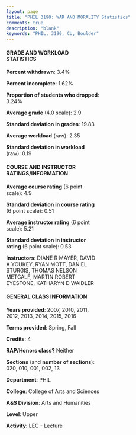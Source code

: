```yaml
---
layout: page
title: "PHIL 3190: WAR AND MORALITY Statistics"
comments: true
description: "blank"
keywords: "PHIL, 3190, CU, Boulder"
--- 
```

<head>
<script src="https://ajax.googleapis.com/ajax/libs/jquery/2.1.3/jquery.min.js"></script>
<script src="https://dl.dropboxusercontent.com/s/pc42nxpaw1ea4o9/highcharts.js?dl=0"></script>
<!-- <script src="../assets/js/highcharts.js"></script> -->
<style type="text/css">@font-face {
	font-family: "Bebas Neue";
	src: url(https://www.filehosting.org/file/details/544349/BebasNeue%20Regular.otf) format("opentype");
	}
	h1.Bebas { 
		font-family: "Bebas Neue", Verdana, Tahoma;
	}
</style>
</head>
<body>
	<div id="container" style="float: right; width: 45%; height: 88%; margin-left: 2.5%; margin-right: 2.5%;"></div>
	<script language="JavaScript">
		$(document).ready(function() {
		var chart = {type: 'column'};
		var title = {text: 'Grade Distribution'};
		var xAxis = {categories: ['A','B','C','D','F'],crosshair: true};
		var yAxis = {min: 0,title: {text: 'Percentage'}};
		var tooltip = {headerFormat: '<center><b><span style="font-size:20px">{point.key}</span></b></center>',
		               pointFormat: '<td style="padding:0"><b>{point.y:.1f}%</b></td>',
		               footerFormat: '</table>',shared: true,useHTML: true};
		var plotOptions = {column: {pointPadding: 0.0,borderWidth: 0}};  
		var credits = {enabled: false};var series= [{name: 'Percent',data: [28.63,43.16,19.75,4.8,3.67,]}];
		var json = {};
		json.chart = chart;
		json.title = title;
		json.tooltip = tooltip;
		json.xAxis = xAxis;
		json.yAxis = yAxis;  
		json.series = series;
		json.plotOptions = plotOptions;  
		json.credits = credits;
		$('#container').highcharts(json);
	});
	</script>
</body>
			   
#### GRADE AND WORKLOAD STATISTICS

**Percent withdrawn**: 3.4%

**Percent incomplete**: 1.62%

**Proportion of students who dropped**: 3.24%

**Average grade** (4.0 scale): 2.9

**Standard deviation in grades**: 19.83

**Average workload** (raw): 2.35

**Standard deviation in workload** (raw): 0.19

#### COURSE AND INSTRUCTOR RATINGS/INFORMATION

**Average course rating** (6 point scale): 4.9

**Standard deviation in course rating** (6 point scale): 0.51

**Average instructor rating** (6 point scale): 5.21

**Standard deviation in instructor rating** (6 point scale): 0.53

**Instructors**: DIANE R MAYER, DAVID A YOUKEY, RYAN MOTT, DANIEL STURGIS, THOMAS NELSON METCALF, MARTIN ROBERT EYESTONE, KATHARYN D WAIDLER

#### GENERAL CLASS INFORMATION

**Years provided**: 2007, 2010, 2011, 2012, 2013, 2014, 2015, 2016

**Terms provided**: Spring, Fall

**Credits**: 4

**RAP/Honors class?** Neither

**Sections** (and **number of sections**): 020, 010, 001, 002, 13

**Department**: PHIL

**College**: College of Arts and Sciences

**A&S Division**: Arts and Humanities

**Level**: Upper

**Activity**: LEC - Lecture